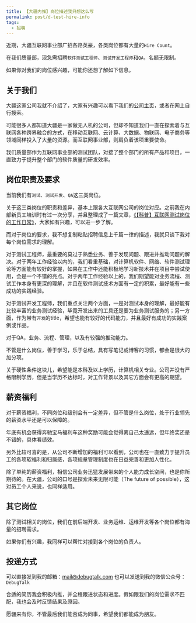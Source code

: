 ```yaml
---
title: 【大疆内推】岗位描述我只想这么写
permalink: post/d-test-hire-info
tags:
  - 招聘
---
```


近期，大疆互联网事业部广招各路英豪，各类岗位都有大量的`Hire Count`。

在我们质量部，现急需招聘`软件测试工程师`、`测试开发工程师`和`QA`，名额无限制。

如果你对我们的岗位感兴趣，可能你还想了解如下信息。

## 关于我们

大疆这家公司我就不介绍了，大家有兴趣可以看下我们的[公司主页][2]，或者在网上自行搜索。

可能很多人都知道大疆是一家做无人机的公司，但却不知道我们一直在探索着与互联网各种跨界融合的方式，在移动互联网、云计算、大数据、物联网、电子商务等领域同样投入了大量的资源。而互联网事业部，则肩负着该项重要使命。

我们质量部作为互联网事业部的测试团队，对接了整个部门的所有产品和项目，一直致力于提升整个部门的软件质量的研发效率。

## 岗位职责及要求

当前我们有`测试`、`测试开发`、`QA`这三类岗位。

关于这三类岗位的职责和差异，基本上跟各大互联网公司的岗位对应。之前我在内部新员工培训时有过一次分享，并且整理成了一篇文章，[《【科普】互联网测试岗位的工作日常》][1]，大家如有兴趣，可以进一步了解。

而对于岗位的要求，我不想复制粘贴招聘信息上千篇一律的描述，我就只谈下我对每个岗位需求的理解。

对于测试工程师，最重要的莫过于熟悉业务、善于发现问题、跟进并推动问题的解决。对于两年工作经验以内的，我们看重基础，对计算机软件、网络、软件测试理论等方面能有较好的掌握，如果在工作中还能积极地学习新技术并在项目中尝试使用，会是一个不错的亮点。对于两年工作经验以上的，我们期望能对业务流程、测试工作本身有更深的理解，并且在软件测试技术方面有一定的积累，最好能有一些成功的实践经验。

对于测试开发工程师，我们重点关注两个方面，一是对测试本身的理解，最好能有比较丰富的业务测试经验，毕竟开发出来的工具还是要为业务测试服务的；另一方面，作为带有`开发`的title，希望也能有较好的代码能力，并且最好有成功的实践案例或作品。

对于QA，业务、流程、管理，以及有较强的推动能力。

不管是什么岗位，善于学习，乐于总结，具有写笔记或博客的习惯，都会是很大的加分项。

关于硬性条件这块儿，希望能是本科及以上学历，计算机相关专业。公司并没有严格限制学历，但是当学历不达标时，对工作背景以及其它方面会有更高的期望。

## 薪资福利

对于薪资福利，不同岗位和级别会有一定差异，但不管是什么岗位，处于行业领先的薪资水平还是可以保障的。

年底有机会获得奔驰宝马福利车这种奖励可能会觉得离自己太遥远，但年终奖还是不错的，具体看绩效。

另外比较可喜的是，从公司不断增加的福利可以看到，公司也在一直致力于提升员工的各项软福利和归属感，各项规章管理制度也在日益完善和更加人性化。

除了单纯的薪资福利，相信公司业务迅猛发展带来的个人能力成长空间，也是你所期待的。在大疆，公司的口号是探索未来无限可能（The future of possible），这对员工个人来说，也同样适用。

## 其它岗位

除了测试相关的岗位，我们在前后端开发、业务运维、运维开发等各个岗位都有海量的招聘需求。

如果你们有兴趣，我同样可以帮忙对接到各个岗位的负责人。

## 投递方式

可以直接发到我的邮箱：mail@debugtalk.com
也可以发送到我的微信公众号：`DebugTalk`

合适的简历我会积极内推，并全程跟进状态和进度。假如跟我们的岗位需求不匹配，我也会及时反馈结果及原因。

愿疆来有你，不管最后我们能否成为同事，希望我们都能成为朋友。


[1]: http://debugtalk.com/post/introduction-to-testing-engineer-daily-work/
[2]: http://www.dji.com/
